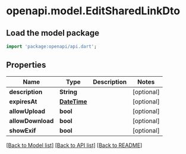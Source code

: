 # openapi.model.EditSharedLinkDto

## Load the model package
```dart
import 'package:openapi/api.dart';
```

## Properties
Name | Type | Description | Notes
------------ | ------------- | ------------- | -------------
**description** | **String** |  | [optional] 
**expiresAt** | [**DateTime**](DateTime.md) |  | [optional] 
**allowUpload** | **bool** |  | [optional] 
**allowDownload** | **bool** |  | [optional] 
**showExif** | **bool** |  | [optional] 

[[Back to Model list]](../README.md#documentation-for-models) [[Back to API list]](../README.md#documentation-for-api-endpoints) [[Back to README]](../README.md)


